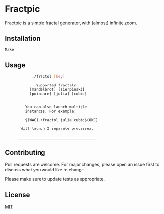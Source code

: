 # Fractpic

Fractpic is a simple fractal generator, with (almost) infinite zoom.

## Installation

 
```bash
Make
```

## Usage

```bash
		    ./fractol [key]
```                                  
		          Supported fractals:          
		       [mandelbrot] [sierpinski]       
		       [poincare] [julia] [cubic]      
		                                       
		                                       
		     You can also launch multiple      
		     instances. For example:           
		                                       
		     $(WAC)./fractol julia cubic$(OKC)             
		                                       
		   Will launch 2 separate processes.   
		                                       
		  ___________________________________ 


## Contributing
Pull requests are welcome. For major changes, please open an issue first to discuss what you would like to change.

Please make sure to update tests as appropriate.

## License
[MIT](https://choosealicense.com/licenses/mit/)
